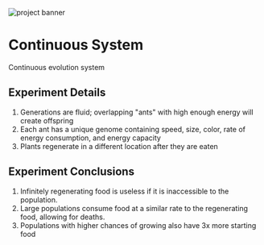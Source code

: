 ![project banner](https://project-banner.phamn23.repl.co/?title=Continuous%20System&description=Continuous%20evolution%20system)

# Continuous System
Continuous evolution system

## Experiment Details
1. Generations are fluid; overlapping "ants" with high enough energy will create offspring
2. Each ant has a unique genome containing speed, size, color, rate of energy consumption, and energy capacity
3. Plants regenerate in a different location after they are eaten

## Experiment Conclusions
1. Infinitely regenerating food is useless if it is inaccessible to the population.
2. Large populations consume food at a similar rate to the regenerating food, allowing for deaths.
3. Populations with higher chances of growing also have 3x more starting food
